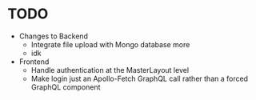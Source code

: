 # TODO
* Changes to Backend
    * Integrate file upload with Mongo database more
    * idk
* Frontend
    * Handle authentication at the MasterLayout level
    * Make login just an Apollo-Fetch GraphQL call rather than a forced GraphQL component
